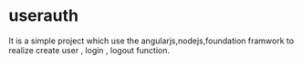 # userauth
It is a simple project which use the angularjs,nodejs,foundation framwork to realize create user , login , logout function.


